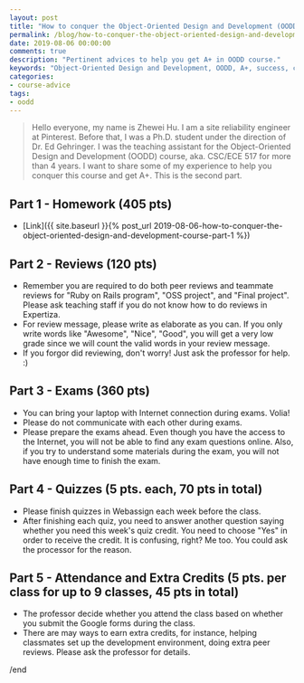 ```yaml
---
layout: post
title: "How to conquer the Object-Oriented Design and Development (OODD) course? — Part 2 to 5"
permalink: /blog/how-to-conquer-the-object-oriented-design-and-development-course-part-2-to-5
date: 2019-08-06 00:00:00
comments: true
description: "Pertinent advices to help you get A+ in OODD course."
keywords: "Object-Oriented Design and Development, OODD, A+, success, conquer"
categories:
- course-advice
tags:
- oodd
---
```


> Hello everyone, my name is Zhewei Hu. I am a site reliability engineer at Pinterest. Before that, I was a Ph.D. student under the direction of Dr. Ed Gehringer. I was the teaching assistant for the Object-Oriented Design and Development (OODD) course, aka. CSC/ECE 517 for more than 4 years. I want to share some of my experience to help you conquer this course and get A+. This is the second part.


## Part 1 - Homework (405 pts)
  * [Link]({{ site.baseurl }}{% post_url 2019-08-06-how-to-conquer-the-object-oriented-design-and-development-course-part-1 %})


## Part 2 - Reviews (120 pts)
  * Remember you are required to do both peer reviews and teammate reviews for "Ruby on Rails program", "OSS project", and "Final project". Please ask teaching staff if you do not know how to do reviews in Expertiza.
  * For review message, please write as elaborate as you can. If you only write words like "Awesome", "Nice", "Good", you will get a very low grade since we will count the valid words in your review message.
  * If you forgor did reviewing, don't worry! Just ask the professor for help. :)

## Part 3 - Exams (360 pts)
  * You can bring your laptop with Internet connection during exams. Volia!
  * Please do not communicate with each other during exams.
  * Please prepare the exams ahead. Even though you have the access to the Internet, you will not be able to find any exam questions online. Also, if you try to understand some materials during the exam, you will not have enough time to finish the exam.

## Part 4 - Quizzes (5 pts. each, 70 pts in total)
  * Please finish quizzes in Webassign each week before the class.
  * After finishing each quiz, you need to answer another question saying whether you need this week's quiz credit. You need to choose "Yes" in order to receive the credit. It is confusing, right? Me too. You could ask the processor for the reason.

## Part 5 - Attendance and Extra Credits (5 pts. per class for up to 9 classes, 45 pts in total)
  * The professor decide whether you attend the class based on whether you submit the Google forms during the class.
  * There are may ways to earn extra credits, for instance, helping classmates set up the development environment, doing extra peer reviews. Please ask the professor for details.


/end

